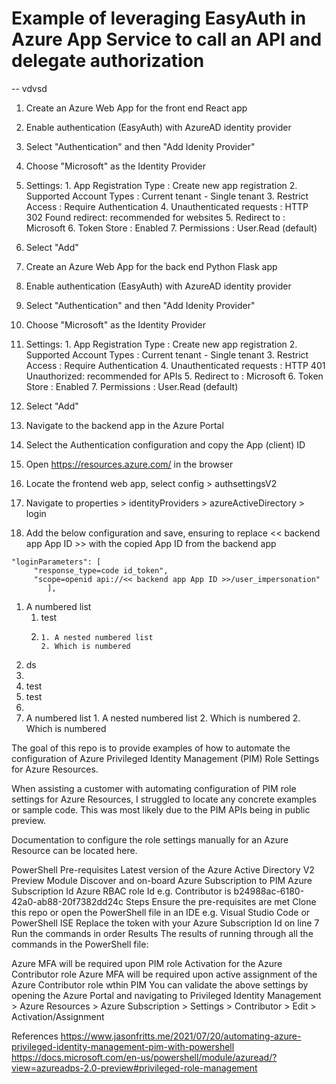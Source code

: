# Example of leveraging EasyAuth in Azure App Service to call an API and delegate authorization


-- vdvsd


 1. Create an Azure Web App for the front end React app
 2. Enable authentication (EasyAuth) with AzureAD identity provider
   1. Select "Authentication" and then "Add Idenity Provider"
   2. Choose "Microsoft" as the Identity Provider
   3. Settings:
     1. App Registration Type : Create new app registration
     2. Supported Account Types : Current tenant - Single tenant
     3. Restrict Access : Require Authentication
     4. Unauthenticated requests : HTTP 302 Found redirect: recommended for websites
     5. Redirect to : Microsoft
     6. Token Store : Enabled
     7. Permissions : User.Read (default)
   4. Select "Add"
   
  
 1. Create an Azure Web App for the back end Python Flask app
 2. Enable authentication (EasyAuth) with AzureAD identity provider
   1. Select "Authentication" and then "Add Idenity Provider"
   2. Choose "Microsoft" as the Identity Provider
   3. Settings:
     1. App Registration Type : Create new app registration
     2. Supported Account Types : Current tenant - Single tenant
     3. Restrict Access : Require Authentication
     4. Unauthenticated requests : HTTP 401 Unauthorized: recommended for APIs
     5. Redirect to : Microsoft
     6. Token Store : Enabled
     7. Permissions : User.Read (default)
 4. Select "Add"


 1. Navigate to the backend app in the Azure Portal
 2. Select the Authentication configuration and copy the App (client) ID
 3. Open https://resources.azure.com/ in the browser
 4. Locate the frontend web app, select config > authsettingsV2
 5. Navigate to properties > identityProviders > azureActiveDirectory > login
 6. Add the below configuration and save, ensuring to replace << backend app App ID >> with the copied App ID from the backend app

```
"loginParameters": [
     "response_type=code id_token",
     "scope=openid api://<< backend app App ID >>/user_impersonation"
        ],
```



 
 1. A numbered list
       1. test
       2. 
              1. A nested numbered list
              2. Which is numbered
 
 
 
 4.  ds
 5.  
   3.   test
 4.   test
 5. 
 6. A numbered list
              1. A nested numbered list
              2. Which is numbered
          2. Which is numbered



The goal of this repo is to provide examples of how to automate the configuration of Azure Privileged Identity Management (PIM) Role Settings for Azure Resources.

When assisting a customer with automating configuration of PIM role settings for Azure Resources, I struggled to locate any concrete examples or sample code. This was most likely due to the PIM APIs being in public preview.

Documentation to configure the role settings manually for an Azure Resource can be located here.

PowerShell
Pre-requisites
Latest version of the Azure Active Directory V2 Preview Module
Discover and on-board Azure Subscription to PIM
Azure Subscription Id
Azure RBAC role Id e.g. Contributor is b24988ac-6180-42a0-ab88-20f7382dd24c
Steps
Ensure the pre-requisites are met
Clone this repo or open the PowerShell file in an IDE e.g. Visual Studio Code or PowerShell ISE
Replace the token with your Azure Subscription Id on line 7
Run the commands in order
Results
The results of running through all the commands in the PowerShell file:

Azure MFA will be required upon PIM role Activation for the Azure Contributor role
Azure MFA will be required upon active assignment of the Azure Contributor role wthin PIM
You can validate the above settings by opening the Azure Portal and navigating to Privileged Identity Management > Azure Resources > Azure Subscription > Settings > Contributor > Edit > Activation/Assignment

References
https://www.jasonfritts.me/2021/07/20/automating-azure-privileged-identity-management-pim-with-powershell https://docs.microsoft.com/en-us/powershell/module/azuread/?view=azureadps-2.0-preview#privileged-role-management
